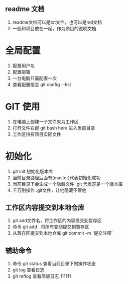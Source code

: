 ## readme 文档
1. readme文档可以是txt文件，也可以是md文档
2. 一般和项目放在一起，作为项目的说明文档


# 全局配置
1. 配置用户名 
2. 配置邮箱 
3. 一台电脑只需配置一次
4. 查看配置信息 git config --list

# GIT 使用
1. 在电脑上创建一个文件夹为工作区
2. 打开文件右键 git bash here 进入当前目录
3. 工作区持有项目实际文件


# 初始化
1. git init 初始化版本库
2. 当前目录路径后面有(master)代表初始化成功
3. 当前目录下会生成一个隐藏文件 .git 代表这是一个版本库
4. 千万别操作 .git文件，让他隐藏不管他


## 工作区内容提交到本地仓库
1. git add文件名，将工作区的内容提交到暂存区
2. 命令 git add . 将所有变动提交到暂存区
3. 从暂存区提交到本地仓库 git commit -m '提交注释'


## 辅助命令
1. 命令 git status 查看当前目录下的操作状态
2. git log 查看日志
3. git reflog 查看简版日志  111111
